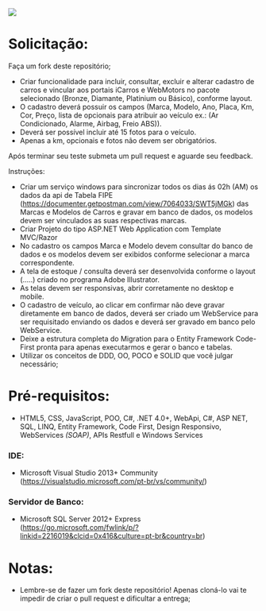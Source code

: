 <img src="https://github.com/adset-innov/adset-integrador-desafio/blob/main/LogoAdSet.png">

# Solicitação:

Faça um fork deste repositório;

- Criar funcionalidade para incluir, consultar, excluir e alterar cadastro de carros e vincular aos portais iCarros e WebMotors no pacote selecionado (Bronze, Diamante, Platinium ou Básico), conforme layout.
- O cadastro deverá possuir os campos (Marca, Modelo, Ano, Placa, Km, Cor, Preço, lista de opcionais para atribuir ao veículo ex.: (Ar Condicionado, Alarme, Airbag, Freio ABS)).
- Deverá ser possível incluir até 15 fotos para o veículo.
- Apenas a km, opcionais e fotos não devem ser obrigatórios.

Após terminar seu teste submeta um pull request e aguarde seu feedback.

Instruções:
- Criar um serviço windows para sincronizar todos os dias ás 02h (AM) os dados da api de Tabela FIPE (https://documenter.getpostman.com/view/7064033/SWT5jMGk) das Marcas e Modelos de Carros e gravar em banco de dados, os modelos devem ser vinculados as suas respectivas marcas.
- Criar Projeto do tipo ASP.NET Web Application com Template MVC/Razor
- No cadastro os campos Marca e Modelo devem consultar do banco de dados e os modelos devem ser exibidos conforme selecionar a marca correspondente.
- A tela de estoque / consulta deverá ser desenvolvida conforme o layout (.....) criado no programa Adobe Illustrator.
- As telas devem ser responsivas, abrir corretamente no desktop e mobile.
- O cadastro de veículo, ao clicar em confirmar não deve gravar diretamente em banco de dados, deverá ser criado um WebService para ser requisitado enviando os dados e deverá ser gravado em banco pelo WebService.
- Deixe a estrutura completa do Migration para o Entity Framework Code-First pronta para apenas executarmos e gerar o banco e tabelas.
- Utilizar os conceitos de DDD, OO, POCO e SOLID que você julgar necessário;

# Pré-requisitos:
- HTML5, CSS, JavaScript, POO, C#, .NET 4.0+, WebApi, C#, ASP NET, SQL, LINQ, Entity Framework, Code First, Design Responsivo, WebServices *(SOAP)*, APIs Restfull e Windows Services

### IDE:
 - Microsoft Visual Studio 2013+ Community (https://visualstudio.microsoft.com/pt-br/vs/community/)
 
### Servidor de Banco:
 - Microsoft SQL Server 2012+ Express (https://go.microsoft.com/fwlink/p/?linkid=2216019&clcid=0x416&culture=pt-br&country=br)

# Notas:
* Lembre-se de fazer um fork deste repositório! Apenas cloná-lo vai te impedir de criar o pull request e dificultar a entrega;
